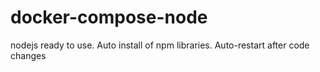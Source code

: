 # docker-compose-node
nodejs  ready to use. Auto install of npm libraries. Auto-restart after code changes
